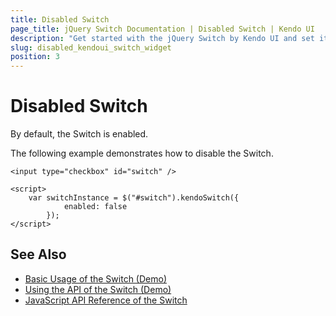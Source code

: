 ```yaml
---
title: Disabled Switch
page_title: jQuery Switch Documentation | Disabled Switch | Kendo UI
description: "Get started with the jQuery Switch by Kendo UI and set it in its enabled or disabled state."
slug: disabled_kendoui_switch_widget
position: 3
---
```


# Disabled Switch

By default, the Switch is enabled.

The following example demonstrates how to disable the Switch.

    <input type="checkbox" id="switch" />

    <script>
        var switchInstance = $("#switch").kendoSwitch({
                enabled: false
            });
    </script>

## See Also

* [Basic Usage of the Switch (Demo)](https://demos.telerik.com/kendo-ui/switch/index)
* [Using the API of the Switch (Demo)](https://demos.telerik.com/kendo-ui/switch/api)
* [JavaScript API Reference of the Switch](/api/javascript/ui/switch)
